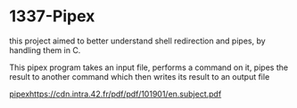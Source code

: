# 1337-Pipex

this project aimed to better understand shell redirection and pipes, by handling them in C.

This pipex program takes an input file, performs a command on it, pipes the result to another command which then writes its result to an output file

[pipex](https://cdn.intra.42.fr/pdf/pdf/101901/en.subject.pdf)https://cdn.intra.42.fr/pdf/pdf/101901/en.subject.pdf
